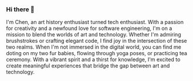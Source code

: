 ### Hi there 👋
I'm Chen, an art history enthusiast turned tech enthusiast. With a passion for creativity and a newfound love for software engineering, I'm on a mission to blend the worlds of art and technology. Whether I'm admiring brushstrokes or crafting elegant code, I find joy in the intersection of these two realms. When I'm not immersed in the digital world, you can find me doting on my two fur babies, flowing through yoga poses, or practicing tea ceremony. With a vibrant spirit and a thirst for knowledge, I'm excited to create meaningful experiences that bridge the gap between art and technology.






<!--
**LuluLalaJ/LuluLalaJ** is a ✨ _special_ ✨ repository because its `README.md` (this file) appears on your GitHub profile.

Here are some ideas to get you started:

- 🔭 I’m currently working on ...
- 🌱 I’m currently learning ...
- 👯 I’m looking to collaborate on ...
- 🤔 I’m looking for help with ...
- 💬 Ask me about ...
- 📫 How to reach me: ...
- 😄 Pronouns: ...
- ⚡ Fun fact: ...
-->
